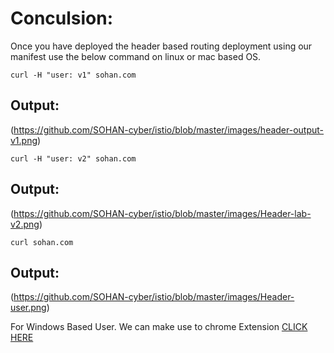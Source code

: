 # Conculsion:
Once you have deployed the header based routing deployment using our manifest use the below command on linux or mac based OS.

```
curl -H "user: v1" sohan.com
```
## Output:
(https://github.com/SOHAN-cyber/istio/blob/master/images/header-output-v1.png)

```
curl -H "user: v2" sohan.com
```
## Output:
(https://github.com/SOHAN-cyber/istio/blob/master/images/Header-lab-v2.png)

```
curl sohan.com
```
## Output:
(https://github.com/SOHAN-cyber/istio/blob/master/images/Header-user.png)

For Windows Based User. We can make use to chrome Extension [CLICK HERE](https://modheader.com/modheader)